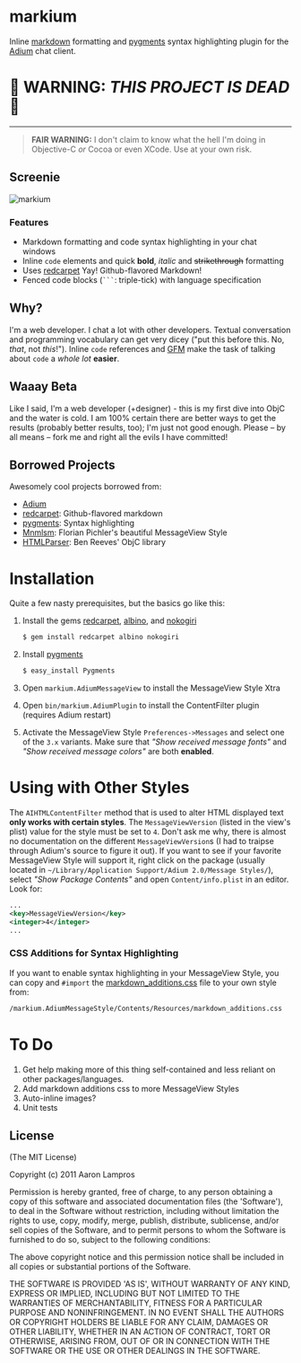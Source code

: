 # markium

Inline [markdown][] formatting and [pygments][] syntax highlighting plugin for the [Adium][] chat client.

# 🚨 **WARNING**: *THIS PROJECT IS DEAD* 🚨

---

>**FAIR WARNING:** I don't claim to know what the hell I'm doing in Objective-C *or* Cocoa or even XCode. Use at your own risk.

## Screenie

![markium](http://alampros.github.com/markium/img/screen1.PNG)

### Features

* Markdown formatting and code syntax highlighting in your chat windows
* Inline `code` elements and quick **bold**, *italic* and ~~strikethrough~~ formatting
* Uses [redcarpet][] Yay! Github-flavored Markdown!
* Fenced code blocks (<code>```</code>: triple-tick) with language specification


## Why?

I'm a web developer. I chat a lot with other developers. Textual conversation and programming vocabulary can get very dicey ("put this before this. No, *that*, not *this*!"). Inline `code` references and [GFM][] make the task of talking about `code` a *whole lot* **easier**.

## Waaay Beta

Like I said, I'm a web developer (+designer) - this is my first dive into ObjC and the water is cold. I am 100% certain there are better ways to get the results (probably better results, too); I'm just not good enough. Please – by all means – fork me and right all the evils I have committed!

## Borrowed Projects

Awesomely cool projects borrowed from:

* [Adium][]
* [redcarpet][]: Github-flavored markdown
* [pygments][]: Syntax highlighting
* [Mnmlsm][]: Florian Pichler's beautiful MessageView Style
* [HTMLParser][]: Ben Reeves' ObjC library

# Installation

Quite a few nasty prerequisites, but the basics go like this:

1. Install the gems [redcarpet][], [albino][], and [nokogiri][]

	```bash
	$ gem install redcarpet albino nokogiri
	```
2. Install [pygments][]

	```bash
	$ easy_install Pygments
	```
3. Open `markium.AdiumMessageView` to install the MessageView Style Xtra
4. Open `bin/markium.AdiumPlugin` to install the ContentFilter plugin (requires Adium restart)
5. Activate the MessageView Style `Preferences->Messages` and select one of the `3.x` variants. Make sure that *"Show received message fonts"* and *"Show received message colors"* are both **enabled**.

# Using with Other Styles

The `AIHTMLContentFilter` method that is used to alter HTML displayed text **only works with certain styles**. The `MessageViewVersion` (listed in the view's plist) value for the style must be set to `4`. Don't ask me why, there is almost no documentation on the different `MessageViewVersion`s (I had to traipse through Adium's source to figure it out). If you want to see if your favorite MessageView Style will support it, right click on the package (usually located in `~/Library/Application Support/Adium 2.0/Message Styles/`), select *"Show Package Contents"* and open `Content/info.plist` in an editor. Look for:

```xml
...
<key>MessageViewVersion</key>
<integer>4</integer>
...
```

### CSS Additions for Syntax Highlighting

If you want to enable syntax highlighting in your MessageView Style, you can copy and `#import` the [markdown_additions.css](https://github.com/alampros/markium/blob/master/markium.AdiumMessageStyle/Contents/Resources/markdown_additions.css) file to your own style from:

```bash
/markium.AdiumMessageStyle/Contents/Resources/markdown_additions.css
```

# To Do

1. Get help making more of this thing self-contained and less reliant on other packages/languages.
2. Add markdown additions css to more MessageView Styles
3. Auto-inline images?
4. Unit tests


## License

(The MIT License)

Copyright (c) 2011 Aaron Lampros

Permission is hereby granted, free of charge, to any person obtaining a copy of this software and associated documentation files (the 'Software'), to deal in the Software without restriction, including without limitation the rights to use, copy, modify, merge, publish, distribute, sublicense, and/or sell copies of the Software, and to permit persons to whom the Software is furnished to do so, subject to the following conditions:

The above copyright notice and this permission notice shall be included in all copies or substantial portions of the Software.

THE SOFTWARE IS PROVIDED 'AS IS', WITHOUT WARRANTY OF ANY KIND, EXPRESS OR IMPLIED, INCLUDING BUT NOT LIMITED TO THE WARRANTIES OF MERCHANTABILITY, FITNESS FOR A PARTICULAR PURPOSE AND NONINFRINGEMENT. IN NO EVENT SHALL THE AUTHORS OR COPYRIGHT HOLDERS BE LIABLE FOR ANY CLAIM, DAMAGES OR OTHER LIABILITY, WHETHER IN AN ACTION OF CONTRACT, TORT OR OTHERWISE, ARISING FROM, OUT OF OR IN CONNECTION WITH THE SOFTWARE OR THE USE OR OTHER DEALINGS IN THE SOFTWARE.


[markdown]: http://daringfireball.net/projects/markdown/
[pygments]: http://pygments.org/
[Adium]: http://adium.im/
[GFM]: http://github.github.com/github-flavored-markdown/
[redcarpet]: https://github.com/tanoku/redcarpet
[Mnmlsm]: http://www.adiumxtras.com/index.php?a=xtras&xtra_id=7780
[HTMLParser]: https://github.com/zootreeves/Objective-C-HMTL-Parser
[albino]: https://github.com/github/albino
[nokogiri]: https://github.com/tenderlove/nokogiri




